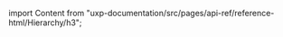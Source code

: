 
import Content from "uxp-documentation/src/pages/api-ref/reference-html/Hierarchy/h3";

<Content query="product=photoshop"/>
